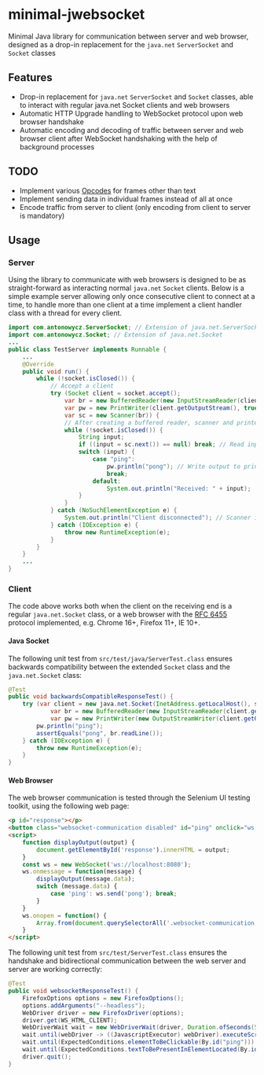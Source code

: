 # minimal-jwebsocket
Minimal Java library for communication between server and web browser, designed as a drop-in replacement for the `java.net` `ServerSocket` and `Socket` classes

## Features
- Drop-in replacement for `java.net` `ServerSocket` and `Socket` classes, able to interact with regular java.net Socket clients and web browsers
- Automatic HTTP Upgrade handling to WebSocket protocol upon web browser handshake
- Automatic encoding and decoding of traffic between server and web browser client after WebSocket handshaking with the help of background processes

## TODO
- Implement various [Opcodes](https://datatracker.ietf.org/doc/html/rfc6455#section-5.2) for frames other than text
- Implement sending data in individual frames instead of all at once
- Encode traffic from server to client (only encoding from client to server is mandatory)

## Usage

### Server
Using the library to communicate with web browsers is designed to be as straight-forward as interacting normal `java.net` `Socket` clients. Below is a simple example server allowing only once consecutive client to connect at a time, to handle more than one client at a time implement a client handler class with a thread for every client.

```java
import com.antonowycz.ServerSocket; // Extension of java.net.ServerSocket
import com.antonowycz.Socket; // Extension of java.net.Socket
...
public class TestServer implements Runnable {
    ...
    @Override
    public void run() {
        while (!socket.isClosed()) {
            // Accept a client
            try (Socket client = socket.accept();
                var br = new BufferedReader(new InputStreamReader(client.getInputStream()));
                var pw = new PrintWriter(client.getOutputStream(), true);
                var sc = new Scanner(br)) {
                // After creating a buffered reader, scanner and printerwriter for the client
                while (!socket.isClosed()) {
                    String input;
                    if ((input = sc.next()) == null) break; // Read input from scanner
                    switch (input) {
                        case "ping":
                            pw.println("pong"); // Write output to printwriter
                            break;
                        default:
                            System.out.println("Received: " + input);
                    }
                }
            } catch (NoSuchElementException e) {
                System.out.println("Client disconnected"); // Scanner is empty -- client disconnected
            } catch (IOException e) {
                throw new RuntimeException(e);
            }
        }
    }
    ...
}
```

### Client
The code above works both when the client on the receiving end is a regular `java.net.Socket` class, or a web browser with the [RFC 6455](https://datatracker.ietf.org/doc/html/rfc6455) protocol implemented, e.g. Chrome 16+, Firefox 11+, IE 10+.

#### Java Socket
The following unit test from `src/test/java/ServerTest.class` ensures backwards compatibility between the extended `Socket` class and the `java.net.Socket` class:

```java
@Test
public void backwardsCompatibleResponseTest() {
    try (var client = new java.net.Socket(InetAddress.getLocalHost(), server.getPort());
            var br = new BufferedReader(new InputStreamReader(client.getInputStream()));
            var pw = new PrintWriter(new OutputStreamWriter(client.getOutputStream()), true)) {
        pw.println("ping");
        assertEquals("pong", br.readLine());
    } catch (IOException e) {
        throw new RuntimeException(e);
    }
}
```

#### Web Browser
The web browser communication is tested through the Selenium UI testing toolkit, using the following web page:

```html
<p id="response"></p>
<button class="websocket-communication disabled" id="ping" onclick="ws.send('ping');">ping</button>
<script>
    function displayOutput(output) {
        document.getElementById('response').innerHTML = output;
    }
    const ws = new WebSocket('ws://localhost:8080');
    ws.onmessage = function(message) {
        displayOutput(message.data);
        switch (message.data) {
            case 'ping': ws.send('pong'); break;
        }
    }
    ws.onopen = function() {
        Array.from(document.querySelectorAll('.websocket-communication.disabled')).forEach((el) => el.classList.remove('disabled'));
    }
</script>
```

The following unit test from `src/test/ServerTest.class` ensures the handshake and bidirectional communication between the web server and server are working correctly:

```java
@Test
public void websocketResponseTest() {
    FirefoxOptions options = new FirefoxOptions();
    options.addArguments("--headless");
    WebDriver driver = new FirefoxDriver(options);
    driver.get(WS_HTML_CLIENT);
    WebDriverWait wait = new WebDriverWait(driver, Duration.ofSeconds(5));
    wait.until(webDriver -> ((JavascriptExecutor) webDriver).executeScript("return document.readyState").equals("complete"));
    wait.until(ExpectedConditions.elementToBeClickable(By.id("ping"))).click();
    wait.until(ExpectedConditions.textToBePresentInElementLocated(By.id("response"), "pong"));
    driver.quit();
}
```